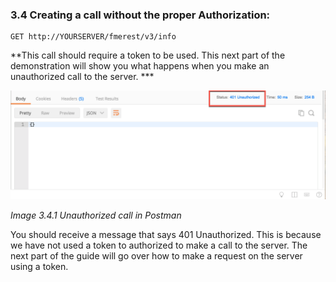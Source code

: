 

### 3.4 Creating a call without the proper Authorization:


    GET http://YOURSERVER/fmerest/v3/info


**This call should require a token to be used. This next part of the
demonstration will show you what happens when you make an unauthorized
call to the server. ***

![](./Images/image3.4.1.png)

*Image 3.4.1 Unauthorized call in Postman*

You should receive a message that says 401 Unauthorized. This is because
we have not used a token to authorized to make a call to the server. The
next part of the guide will go over how to make a request on the server
using a token.

